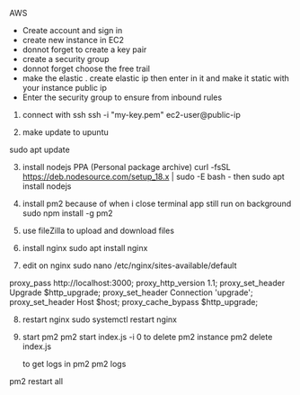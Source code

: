 AWS

- Create account and sign in
- create new instance in EC2
- donnot forget to create a key pair
- create a security group
- donnot forget choose the free trail
- make the elastic
  . create elastic ip then enter in it and make it static with your instance public ip
- Enter the security group to ensure from inbound rules

1. connect with ssh
   ssh -i "my-key.pem" ec2-user@public-ip

2. make update to upuntu

sudo apt update

3. install nodejs PPA (Personal package archive)
   curl -fsSL https://deb.nodesource.com/setup_18.x | sudo -E bash -
   then
   sudo apt install nodejs

4. install pm2 because of when i close terminal app still run on background
   sudo npm install -g pm2

5. use fileZilla to upload and download files

6. install nginx
   sudo apt install nginx

7. edit on nginx
   sudo nano /etc/nginx/sites-available/default

proxy_pass http://localhost:3000;
proxy_http_version 1.1;
proxy_set_header Upgrade $http_upgrade;
proxy_set_header Connection 'upgrade';
proxy_set_header Host $host;
proxy_cache_bypass $http_upgrade;

8. restart nginx
   sudo systemctl restart nginx

9. start pm2
   pm2 start index.js -i 0
   to delete pm2 instance
   pm2 delete index.js

   to get logs in pm2
   pm2 logs

pm2 restart all

